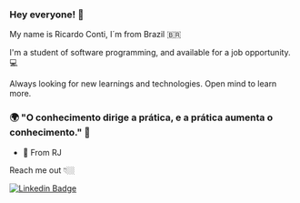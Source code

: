 ### Hey everyone! 👋
My name is Ricardo Conti, I´m from Brazil 🇧🇷

I'm a student of software programming, and available for a job opportunity.  💻

Always looking for new learnings and technologies. Open mind to learn more.

### 🌍 "O conhecimento dirige a prática, e a prática aumenta o conhecimento." 🧠

- 📍 From RJ

Reach me out 👇🏼

[![Linkedin Badge](https://img.shields.io/badge/-LinkedIn-blue?style=flat-square&logo=Linkedin&logoColor=white&link=https://https://www.linkedin.com/in/ricardo-conti-a83829110/)](https://www.linkedin.com/in/ricardo-conti-a83829110/) 
